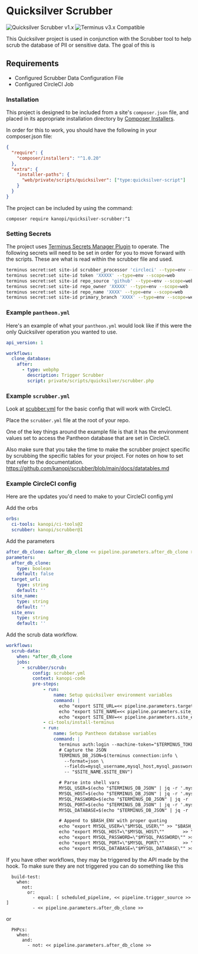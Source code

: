 # Quicksilver Scrubber

![Quicksilver Scrubber v1.x](https://img.shields.io/badge/Quicksilver_Scrubber-v1.x-green.svg)  ![Terminus v3.x Compatible](https://img.shields.io/badge/terminus-v3.x-green.svg)

This Quicksilver project is used in conjunction with the Scrubber tool to help scrub the database of PII or sensitive data. The goal of this is

## Requirements

- Configured Scrubber Data Configuration File
- Configured CircleCI Job

### Installation

This project is designed to be included from a site's `composer.json` file, and placed in its appropriate installation directory by [Composer Installers](https://github.com/composer/installers).

In order for this to work, you should have the following in your composer.json file:

```json
{
  "require": {
    "composer/installers": "^1.0.20"
  },
  "extra": {
    "installer-paths": {
      "web/private/scripts/quicksilver": ["type:quicksilver-script"]
    }
  }
}
```

The project can be included by using the command:

`composer require kanopi/quicksilver-scrubber:^1`

### Setting Secrets

The project uses [Terminus Secrets Manager Plugin](https://github.com/pantheon-systems/terminus-secrets-manager-plugin) to operate. The following secrets will need to be set in order for you
to move forward with the scripts. These are what is read within the scrubber file and used.

```bash
terminus secret:set site-id scrubber_processor 'circleci' --type=env --scope=web
terminus secret:set site-id token 'XXXXX' --type=env --scope=web
terminus secret:set site-id repo_source 'github' --type=env --scope=web
terminus secret:set site-id repo_owner 'XXXXX' --type=env --scope=web
terminus secret:set site-id repo_name 'XXXX' --type=env --scope=web
terminus secret:set site-id primary_branch 'XXXX' --type=env --scope=web
```

### Example `pantheon.yml`

Here's an example of what your `pantheon.yml` would look like if this were the only Quicksilver operation you wanted to use.

```yaml
api_version: 1

workflows:
  clone_database:
    after:
      - type: webphp
        description: Trigger Scrubber
        script: private/scripts/quicksilver/scrubber.php
```

### Example `scrubber.yml`

Look at [scubber.yml](examples/scrubber.yml) for the basic config that will work with CircleCI.

Place the `scrubber.yml` file at the root of your repo.

One of the key things around the example file is that it has the environment values set to access the Pantheon database that are set in CircleCI.

Also make sure that you take the time to make the scrubber project specific by scrubbing the specific tables for your project.  For notes on how to set that refer to the documentation.
https://github.com/kanopi/scrubber/blob/main/docs/datatables.md

### Example CircleCI config

Here are the updates you'd need to make to your CircleCI config.yml

Add the orbs

```yaml
orbs:
  ci-tools: kanopi/ci-tools@2  
  scrubber: kanopi/scrubber@1
```

Add the parameters

```yaml
after_db_clone: &after_db_clone << pipeline.parameters.after_db_clone >>
parameters:
  after_db_clone:
    type: boolean
    default: false
  target_url:
    type: string
    default: ''
  site_name:
    type: string
    default: ''
  site_env:
    type: string
    default: ''
```
Add the scrub data workflow.
```yaml
workflows: 
  scrub-data:
    when: *after_db_clone
    jobs:
      - scrubber/scrub:
          config: scrubber.yml
          context: kanopi-code
          pre-steps:
              - run:
                  name: Setup quicksilver environment variables
                  command: |
                    echo "export SITE_URL=<< pipeline.parameters.target_url >>" >> "$BASH_ENV"
                    echo "export SITE_NAME=<< pipeline.parameters.site_name >>" >> "$BASH_ENV"
                    echo "export SITE_ENV=<< pipeline.parameters.site_env >>" >> "$BASH_ENV"
              - ci-tools/install-terminus
              - run:
                  name: Setup Pantheon database variables
                  command: |
                    terminus auth:login --machine-token="$TERMINUS_TOKEN"
                    # Capture the JSON
                    TERMINUS_DB_JSON=$(terminus connection:info \
                      --format=json \
                      --fields=mysql_username,mysql_host,mysql_password,mysql_port,mysql_database \
                      -- "$SITE_NAME.$SITE_ENV")

                    # Parse into shell vars
                    MYSQL_USER=$(echo "$TERMINUS_DB_JSON" | jq -r '.mysql_username')
                    MYSQL_HOST=$(echo "$TERMINUS_DB_JSON" | jq -r '.mysql_host')
                    MYSQL_PASSWORD=$(echo "$TERMINUS_DB_JSON" | jq -r '.mysql_password')
                    MYSQL_PORT=$(echo "$TERMINUS_DB_JSON" | jq -r '.mysql_port')
                    MYSQL_DATABASE=$(echo "$TERMINUS_DB_JSON" | jq -r '.mysql_database')

                    # Append to $BASH_ENV with proper quoting
                    echo "export MYSQL_USER=\"$MYSQL_USER\"" >> "$BASH_ENV"
                    echo "export MYSQL_HOST=\"$MYSQL_HOST\""       >> "$BASH_ENV"
                    echo "export MYSQL_PASSWORD=\"$MYSQL_PASSWORD\"" >> "$BASH_ENV"
                    echo "export MYSQL_PORT=\"$MYSQL_PORT\""       >> "$BASH_ENV"
                    echo "export MYSQL_DATABASE=\"$MYSQL_DATABASE\"" >> "$BASH_ENV"

```

If you have other workflows, they may be triggered by the API made by the hook.
To make sure they are not triggered you can do something like this
```
  build-test:
    when:
      not:
        or:
          - equal: [ scheduled_pipeline, << pipeline.trigger_source >> ]
          - << pipeline.parameters.after_db_clone >>
```
or
```
  PHPcs:
    when:
      and:
        - not: << pipeline.parameters.after_db_clone >>
```